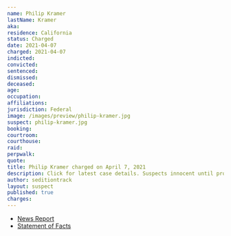 ```yaml
---
name: Philip Kramer
lastName: Kramer
aka:
residence: California
status: Charged
date: 2021-04-07
charged: 2021-04-07
indicted:
convicted: 
sentenced: 
dismissed: 
deceased:
age:
occupation:
affiliations:
jurisdiction: Federal
image: /images/preview/philip-kramer.jpg
suspect: philip-kramer.jpg
booking:
courtroom:
courthouse:
raid:
perpwalk:
quote:
title: Philip Kramer charged on April 7, 2021
description: Click for latest case details. Suspects innocent until proven guilty.
author: seditiontrack
layout: suspect
published: true
charges:
---
```

- [News Report](https://winningcaseamerica.com/index.php/2021/05/19/california-man-accused-of-being-involved-in-jan-6-capitol-siege-says-he-did-nothing-wrong/)
- [Statement of Facts](https://www.justice.gov/usao-dc/case-multi-defendant/file/1393626/download)
